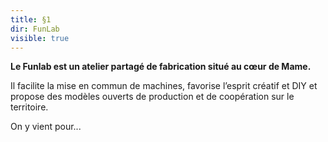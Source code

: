 ```yaml
---
title: §1
dir: FunLab
visible: true
---
```

**Le Funlab est un atelier partagé de fabrication situé au cœur de Mame.** 

Il facilite la mise en commun de machines, favorise l’esprit créatif et DIY et propose des modèles ouverts de production et de coopération sur le territoire.

On y vient pour...
